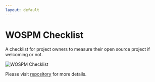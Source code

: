 ```yaml
---
layout: default
---
```


# WOSPM Checklist

A checklist for project owners to measure their open source project if welcoming or not. 

![WOSPM Checklist](../assets/img/wospm_checklist.png)

Please visit [repository](https://github.com/WOSPM/checklist) for more details.
